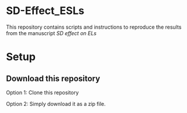 # SD-Effect_ESLs
This repository contains scripts and instructions to reproduce the results from the manuscript *SD effect on ELs*

# Setup
## Download this repository
Option 1: Clone this repository

Option 2: Simply download it as a zip file.



